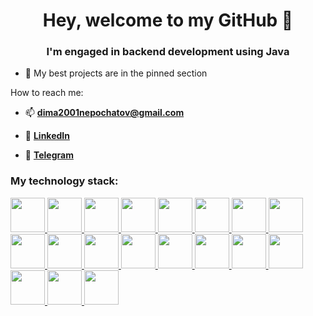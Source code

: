 <h1 align="center">Hey, welcome to my GitHub 👋</h1>
<h3 align="center" style="text-decoration: none;">
    I'm engaged in backend development using Java
</h3>
<ul>
  <li>
    <p>📂 My best projects are in the pinned section</p>
  </li>
</ul>
<p>
  How to reach me:
  <ul>
    <li>
      <p>📫
        <strong>
          <a href="mailto:dima2001nepochatov@gmail.com">
            dima2001nepochatov@gmail.com
          </a>
        </strong>
      </p>
    </li>
    <li>
      <p>🔗
        <strong>
          <a href="https://www.linkedin.com/in/dmytro-nepochatov-506898232/">
            LinkedIn
          </a>
        </strong>
      </p>
    </li>
    <li>
      <p>🔗
        <strong>
          <a href="https://t.me/DmytroNepochatov">
            Telegram
          </a>
        </strong>
      </p>
    </li>
  </ul>
</p>
<h3>
  My technology stack:
</h3>
<p align="left">
  <a href="https://www.java.com/en">
  <img src="https://github.com/user-attachments/assets/11002d72-bdce-492e-a34f-7d12a640cf00" width="55" height="55">
  </a>
  <a href="https://spring.io">
  <img src="https://github.com/user-attachments/assets/879a9e3b-9706-4c6e-9a52-7a61d12bd76e" width="55" height="55">
  </a>
  <a href="https://www.thymeleaf.org">
  <img src="https://github.com/user-attachments/assets/66d8bc87-90c5-4f8d-bebe-0b776d2d115a" width="55" height="55">
  </a>
  <a href="https://kafka.apache.org">
  <img src="https://github.com/user-attachments/assets/ab67c000-1ba2-456b-a411-2b0746e17405" width="55" height="55">
  </a>
  <a href="https://prometheus.io">
  <img src="https://github.com/user-attachments/assets/356c1053-586c-44f3-bfd1-7f6b61ee9efe" width="55" height="55">
  </a>
  <a href="https://grafana.com">
  <img src="https://github.com/user-attachments/assets/e32e9933-7baf-417c-8348-5b29f3fa9b1a" width="55" height="55">
  </a>
  <a href="https://zipkin.io">
  <img src="https://github.com/user-attachments/assets/62b93ae8-0414-4435-bf9e-2d10d0246941" width="55" height="55">
  </a>
  <a href="https://www.docker.com">
  <img src="https://github.com/user-attachments/assets/18b38f8a-e78d-47bd-8747-9d9128d50ffc" width="55" height="55">
  </a>
  <a href="https://www.mongodb.com">
  <img src="https://github.com/user-attachments/assets/738edaab-501a-41c0-bdd1-0aa42e270582" width="55" height="55">
  </a>
  <a href="https://www.postgresql.org">
  <img src="https://github.com/user-attachments/assets/061e5b14-47e0-49e8-ba40-333181d03909" width="55" height="55">
  </a>
  <a href="https://redis.io">
  <img src="https://github.com/user-attachments/assets/168cff16-087b-41c8-9460-85884d638448" width="55" height="55">
  </a>
  <a href="https://tomcat.apache.org">
  <img src="https://github.com/user-attachments/assets/0466b9f5-36a4-4fee-ac61-e1ee03261404" width="55" height="55">
  </a>
  <a href="https://netty.io">
  <img src="https://github.com/user-attachments/assets/56237c7b-f03d-4a1a-b621-a7bb1840356b" width="55" height="55">
  </a>
  <a href="https://www.red-gate.com/products/flyway">
  <img src="https://github.com/user-attachments/assets/19b8c914-9852-41c0-8b5a-1bf02338d137" width="55" height="55">
  </a>
  <a href="https://book.git-scm.com">
  <img src="https://github.com/user-attachments/assets/b77f1390-acb1-4b4b-8822-2b69f24ebbcb" width="55" height="55">
  </a>
  <a href="https://www.linux.org">
  <img src="https://github.com/user-attachments/assets/34996b18-1b55-42c5-ac47-9cea4139f88a" width="55" height="55">
  </a>
  <a href="https://www.w3.org/html">
  <img src="https://github.com/user-attachments/assets/d29b81a1-43a0-48f4-ae72-9635c227f0dc" width="55" height="55">
  </a>
  <a href="https://www.w3.org/Style/CSS">
  <img src="https://github.com/user-attachments/assets/12f5cec9-b3a1-416b-8a6b-04d985831c0c" width="55" height="55">
  </a>
  <a href="https://developer.mozilla.org/en-US/docs/Web/JavaScript">
  <img src="https://github.com/user-attachments/assets/1b9c3696-8b1b-4a00-b12d-da93b73bb4bf" width="55" height="55">
  </a>
</p>
